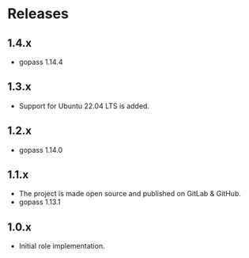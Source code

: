 # Releases

## 1.4.x

- gopass 1.14.4

## 1.3.x

- Support for Ubuntu 22.04 LTS is added.

## 1.2.x

- gopass 1.14.0

## 1.1.x

- The project is made open source and published on GitLab & GitHub.
- gopass 1.13.1

## 1.0.x

- Initial role implementation.
